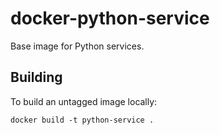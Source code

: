 # docker-python-service

Base image for Python services.


## Building

To build an untagged image locally:

    docker build -t python-service .
